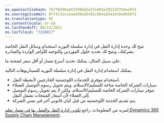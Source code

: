 ```yaml
---
ms.openlocfilehash: 7b7f0440a4472496d2a5fe402e202142764ee9f5
ms.sourcegitcommit: 8773c31cceaa4d9a36c62c964a2b414c6e0656f3
ms.translationtype: HT
ms.contentlocale: ar-SA
ms.lasthandoff: 08/13/2021
ms.locfileid: "7328017"
---
```

تتيح لك وحدة إدارة النقل في إدارة سلسلة التوريد استخدام وسائل النقل الخاصة بشركتك، وتتيح لك تحديد حلول الموردين والتوجيه للأوامر الواردة والصادرة.
 
على سبيل المثال، يمكنك تحديد أسرع مسار أو أقل سعر لشحنة ما. 

يمكنك استخدام إدارة النقل في إدارة سلسلة التوريد للسيناريوهات التالية.

- استخدام موفري الخدمات اللوجستية الخارجيين لأنشطة النقل.
- سيارات الشركة الخاصة متاحة للتسليم/الاستلام، ويتم تحويل رسوم التوصيل للعملاء.
- تتوفر سيارات الشركة الخاصة للتسليم/الاستلام، ولكن لا يتم تحويل رسوم التوصيل إلى العملاء لأن أسعار المنتجات تشمل النقل.
- يتم تقديم الخدمة اللوجستية من قبل كيان قانوني آخر في نفس الشركة.

لمزيد من المعلومات، راجع [تكوين إدارة النقل والعمل بها في مسار تعلم Dynamics 365 Supply Chain Management](/learn/paths/configure-work-transportation-mgmt-dyn365-supply-chain-mgmt/?azure-portal=true).